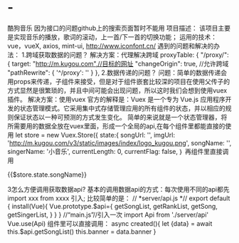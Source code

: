 # -
酷狗音乐
因为接口的问题github上的搜索页面暂时不能用
 项目描述：
该项目主要是实现音乐的播放，歌词的滚动，上一首/下一首的切换功能；
运用的技术：
vue，vueX, axios, mint-ui, http://www.iconfont.cn/
遇到的问题和解决的办法：
1.跨域获取数据的问题？
解决方案：代理解决跨域
proxyTable: {
"/proxy/": { target: "http://m.kugou.com",//目标的网址
                  "changeOrigin": true, //允许跨域
                  "pathRewrite": { '^/proxy': '' }
               },
 2.数据传递的问题？
问题：简单的数据传递会用props来传递，子组件来接受，但是对于组件嵌套比较深的项目在使用父传子的方式显然是很繁琐的，并且中间可能会出现问题，所以这时我们会想到使用vuex插件。
解决方案：使用vuex
 官方的解释是：Vuex 是一个专为 Vue.js 应用程序开发的状态管理模式。它采用集中式存储管理应用的所有组件的状态，并以相应的规则保证状态以一种可预测的方式发生变化。
简单的来说就是一个状态管理器，将所需要用的数据全放在vuex里面，形成一个全局的api,在每个组件里都能直接的使用
let store = new Vuex.Store({ 
 state:{ songUrl: '', 
           imgUrl: 'http://m.kugou.com/v3/static/images/index/logo_kugou.png',
           songName: '', 
           singerName: '小音乐',
           currentLength: 0, 
           currentFlag: false,
        ｝
再组件里直接调用
<p>{{$store.state.songName}}</p>
3怎么方便调用获取数据api?
基本的调用数据api的方式：每次使用不同的api都先import xxx from xxxx 引入;
比较简单的是：
// *server/api.js *//
 export default {
      install(Vue){
             Vue.prototype.$api={ 
                      getSongList, 
                      getRankList, 
                      getSong, 
                      getSingerList, 
  } } }
 //“main.js”//引入一次
     import Api from './server/api'
     Vue.use(Api)
 组件里可以直接调用：
async created(){ 
       let {data} = await this.$api.getSongList() 
              this.banner = data.banner 
  }
